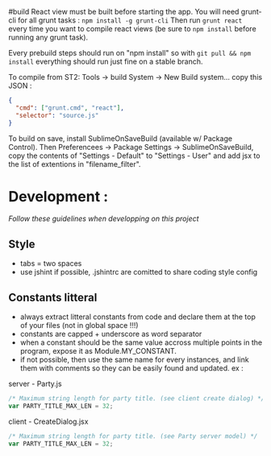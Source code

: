 #build
React view must be built before starting the app. You will need grunt-cli for all grunt tasks :
`npm install -g grunt-cli`
Then run `grunt react` every time you want to compile react views (be sure to `npm install` before running any grunt task).

Every prebuild steps should run on "npm install" so with `git pull && npm install` everything should run just fine on a stable branch.

To compile from ST2:
Tools -> build System -> New Build system...
copy this JSON :
```JSON
{
  "cmd": ["grunt.cmd", "react"],
  "selector": "source.js"
}
```
To build on save, install SublimeOnSaveBuild (available w/ Package Control).
Then Preferencees -> Package Settings -> SublimeOnSaveBuild, copy the contents of "Settings - Default" to "Settings - User" and add jsx to the list of extentions in "filename_filter".

# Development :
*Follow these guidelines when developping on this project*
## Style
 - tabs = two spaces
 - use jshint if possible, .jshintrc are comitted to share coding style config
## Constants litteral
 - always extract litteral constants from code and declare them at the top of your files (not in global space !!!)
 - constants are capped + underscore as word separator
 - when a constant should be the same value accross multiple points in the program, expose it as Module.MY_CONSTANT.
 - if not possible, then use the same name for every instances, and link them with comments so they can be easily found and updated.
ex :

server - Party.js
```javascript
/* Maximum string length for party title. (see client create dialog) */
var PARTY_TITLE_MAX_LEN = 32;
```

client - CreateDialog.jsx
```javascript
/* Maximum string length for party title. (see Party server model) */
var PARTY_TITLE_MAX_LEN = 32;
```
